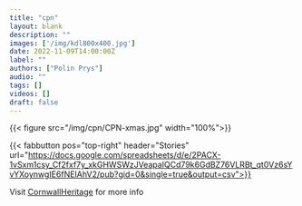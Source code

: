 ```yaml
---
title: "cpn"
layout: blank
description: ""
images: ['/img/kdl800x400.jpg']
date: 2022-11-09T14:00:00Z
label: ""
authors: ["Polin Prys"]
audio: ""
tags: []
videos: []
draft: false
---
```

{{< figure src="/img/cpn/CPN-xmas.jpg" width="100%">}}

{{< fabbutton pos="top-right" header="Stories" url="https://docs.google.com/spreadsheets/d/e/2PACX-1vSxm1csy_Cf2fxf7y_xkGHWSWzJVeapaIQCd79k6GdBZ76VLRBt_qt0Vz6sYvYXoynwgIE6fNEIAhV2/pub?gid=0&single=true&output=csv">}}

Visit 
[CornwallHeritage](https://www.cornwallheritage.com/cornwalls-heritage/cornwalls-cultural-heritage/kernewek-cornish-language/cornish-place-names-in-kernewek/#ChristmasNewYear1)
for more info
